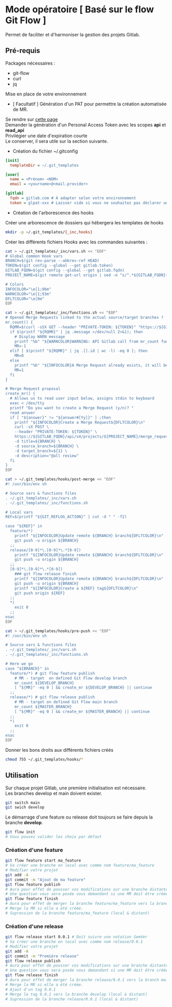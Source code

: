 # Mode opératoire [ Basé sur le flow Git Flow ]

Permet de faciliter et d'harmoniser la gestion des projets Gitlab.

## Pré-requis

Packages nécessaires :
- git-flow
- curl
- jq

Mise en place de votre environnement

- [ Facultatif ] Génération d'un PAT pour permettre la création automatisée de MR.

Se rendre sur [cette page](https://gitlab.com/-/user_settings/personal_access_tokens)  
Demander la génération d'un Personal Access Token avec les scopes **api** et **read_api**  
Privilégier une date d'expiration courte  
Le conserver, il sera utile sur la section suivante.

- Création du fichier ~/.gitconfig


```ini
[init]
  templateDir = ~/.git_templates

[user]
  name = <Prénom> <NOM>
  email = <yourname>@<mail.provider>

[gitlab]
  fqdn = gitlab.com # A adapter selon votre environnement
  token = glpat-xxx # Laisser vide si vous ne souhaitez pas déclarer un token (Vous ne pourrez pas profiter des MR automatiques)
```

- Création de l'arborescence des hooks

Créer une arborescence de dossiers qui hébergera les templates de hooks

```bash
mkdir -p ~/.git_templates/{_inc,hooks}
```

Créer les différents fichiers Hooks avec les commandes suivantes :

```bash
cat > ~/.git_templates/_inc/vars.sh << "EOF"
# Global common Hook vars
BRANCH=$(git rev-parse --abbrev-ref HEAD)
TOKEN=$(git config --global --get gitlab.token)
GITLAB_FQDN=$(git config --global --get gitlab.fqdn)
PROJECT_NAME=$(git remote get-url origin | sed -e "s/^.*${GITLAB_FQDN}[:/]//" -e "s/.\{4\}$//" -e "s/\//%2F/")

# Colors
INFOCOLOR="\e[1;96m"
WARNCOLOR="\e[1;93m"
DFLTCOLOR="\e[0m"
EOF
```

```bash
cat > ~/.git_templates/_inc/functions.sh << "EOF"
# Opened Merge Requests linked to the actual source/target branches ?
mr_count() {
  RQMR=$(curl -sSX GET --header "PRIVATE-TOKEN: ${TOKEN}" "https://${GITLAB_FQDN}/api/v4/projects/${PROJECT_NAME}/merge_requests?source_branch=${BRANCH}&target_branch=${1}&state=opened" | jq .)
  if $(printf "${RQMR}" | jq .message >/dev/null 2>&1); then
    # Display WARN message
    printf "%b" "${WARNCOLOR}WARNING: API Gitlab call from mr_count func raised the following error\n${RQMR}${DFLTCOLOR}\n"
    MR=-1
  elif [ $(printf "${RQMR}" | jq .[].id | wc -l) -eq 0 ]; then
    MR=0
  else
    printf "%b" "${INFOCOLOR}A Merge Request already exists, it will be upgraded${DFLTCOLOR}\n"
    MR=1
  fi
}

# Merge Request proposal
create_mr() {
  # Allows us to read user input below, assigns stdin to keyboard
  exec < /dev/tty
  printf "Do you want to create a Merge Request (y/n)? "
  read answer
  if [ "${answer}" != "${answer#[Yy]}" ] ;then
    printf "${INFOCOLOR}Create a Merge Request${DFLTCOLOR}\n"
    curl -sX POST \
    --header "PRIVATE-TOKEN: ${TOKEN}" \
    https://${GITLAB_FQDN}/api/v4/projects/${PROJECT_NAME}/merge_requests \
    -d title=${BRANCH} \
    -d source_branch=${BRANCH} \
    -d target_branch=${1} \
    -d description="@all review"
  fi
}
EOF
```

```bash
cat > ~/.git_templates/hooks/post-merge << "EOF"
#! /usr/bin/env sh

# Source vars & functions files
. ~/.git_templates/_inc/vars.sh
. ~/.git_templates/_inc/functions.sh

# Local vars
REF=$(printf "${GIT_REFLOG_ACTION}" | cut -d " " -f2)

case "${REF}" in
  feature/*)
    printf "${INFOCOLOR}Update remote ${BRANCH} branch${DFLTCOLOR}\n"
    git push -u origin ${BRANCH}
  ;;
  release/[0-9]*\.[0-9]*\.*[0-9])
    printf "${INFOCOLOR}Update remote ${BRANCH} branch${DFLTCOLOR}\n"
    git push -u origin ${BRANCH}
  ;;
  [0-9]*\.[0-9]*\.*[0-9])
    ### git flow release finish
    printf "${INFOCOLOR}Update remote ${BRANCH} branch${DFLTCOLOR}\n"
    git push -u origin ${BRANCH}
    printf "${INFOCOLOR}Create a ${REF} tag${DFLTCOLOR}\n"
    git push origin ${REF}
  ;;
  *)
    exit 0
  ;;
esac
EOF
```

```bash
cat > ~/.git_templates/hooks/pre-push << "EOF"
#! /usr/bin/env sh

# Source vars & functions files
. ~/.git_templates/_inc/vars.sh
. ~/.git_templates/_inc/functions.sh

# Here we go
case "${BRANCH}" in
  feature/*) # git flow feature publish
    # MR - target  on defined Git Flow develop branch 
    mr_count ${DEVELOP_BRANCH}
    [ "${MR}" -eq 0 ] && create_mr ${DEVELOP_BRANCH} || continue
  ;;
  release/*) # git flow release publish
    # MR - target on defined Git Flow main branch 
    mr_count ${MASTER_BRANCH}
    [ "${MR}" -eq 0 ] && create_mr ${MASTER_BRANCH} || continue
  ;;
  *)
    exit 0
  ;;
esac
EOF
```

Donner les bons droits aux différents fichiers créés

```bash
chmod 755 ~/.git_templates/hooks/*
```

## Utilisation

Sur chaque projet Gitlab, une première initialisation est nécessaire.  
Les branches develop et main doivent exister.

```bash
git switch main
git swich develop
```

Le démarrage d'une feature ou release doit toujours se faire depuis la branche **develop**.

```bash
git flow init
# Vous pouvez valider les choix par défaut
```

### Création d'une feature

```bash
git flow feature start ma_feature
# Va créer une branche en local avec comme nom feature/ma_feature
# Modifier votre projet
git add -A
git commit -m "Ajout de ma feature"
git flow feature publish
# Aura pour effet de pousser vos modifications sur une branche distante feature/ma_feature
# Une question vous sera posée vous demandant si une MR doit être créée. Utile pour le suivi par les collègues
git flow feature finish
# Aura pour effet de merger la branche feature/ma_feature vers la branch develop (local & distant)
# Merge la MR si elle a été créée.
# Supression de la branche feature/ma_feature (local & distant)
```

### Création d'une release

```bash
git flow release start 0.0.1 # Doit suivre une notation SemVer
# Va créer une branche en local avec comme nom release/0.0.1
# Modifier votre projet
git add -A
git commit -m "Première release"
git flow release publish
# Aura pour effet de pousser vos modifications sur une branche distante release/0.0.1
# Une question vous sera posée vous demandant si une MR doit être créée (Seulement dans le cas où vous aurez renseigné votre PAT dans le fichier de configuration). Utile pour le suivi par les collègues
git flow release finish
# Aura pour effet de merger la branche release/0.0.1 vers la branch main (local & distant)
# Merge la MR si elle a été créée.
# Ajout d'un tag 0.0.1
# Merge le tag 0.0.1 vers la branche develop (local & distant)
# Supression de la branche release/0.0.1 (local & distant)
```
